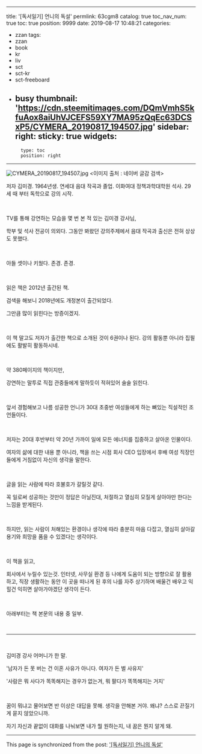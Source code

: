 
---
title: '[독서일기] 언니의 독설'
permlink: 63cgm8
catalog: true
toc_nav_num: true
toc: true
position: 9999
date: 2019-08-17 10:48:21
categories:
- zzan
tags:
- zzan
- book
- kr
- liv
- sct
- sct-kr
- sct-freeboard
- busy
thumbnail: 'https://cdn.steemitimages.com/DQmVmhS5kfuAox8aiUhVJCEFS59XY7MA95zQqEc63DCSxP5/CYMERA_20190817_194507.jpg'
sidebar:
    right:
        sticky: true
widgets:
    -
        type: toc
        position: right
---


![CYMERA_20190817_194507.jpg](https://cdn.steemitimages.com/DQmVmhS5kfuAox8aiUhVJCEFS59XY7MA95zQqEc63DCSxP5/CYMERA_20190817_194507.jpg)
<이미지 출처 : 네이버 글감 검색>

저자 김미경.
1964년생. 연세대 음대 작곡과 졸업.
이화여대 정책과학대학원 석사.
29세 때 부터 독학으로 강의 시작.

​

TV를 통해 강연하는 모습을 몇 번 본 적 있는 김미경 강사님,

학부 및 석사 전공이 의외다. 그동안 봐왔던 강의주제에서 음대 작곡과 출신은 전혀 상상도 못했다.

​

아들 셋이나 키웠다. 존경. 존경.

​

읽은 책은 2012년 출간된 책.

검색을 해보니 2018년에도 개정본이 출간되었다.

그만큼 많이 읽힌다는 방증이겠지.

​

이 책 말고도 저자가 출간한 책으로 소개된 것이 6권이나 된다. 강의 활동뿐 아니라 집필에도 활발히 활동하시네.

​

약 380페이지의 책이지만,

강연하는 말투로 직접 관중들에게 말하듯이  적혀있어 술술 읽힌다. 

​

앞서 경험해보고 나름 성공한 언니가 30대 초중반 여성들에게 하는 뼈있는 직설적인 조언들이다.

​

저자는 20대 후반부터 약 20년 가까이 일에 모든 에너지를 집중하고 살아온 인물이다.

여자의 삶에 대한 내용 뿐 아니라, 책을 쓰는 시점 회사 CEO 입장에서 후배 여성 직장인들에게  거침없이 자신의 생각을 말한다.

​

글을 읽는 사람에 따라 호불호가 갈릴것 같다.

꼭 일로써 성공하는 것만이 정답은 아닐진대, 처절하고 열심히 모질게 살아야만 한다는 느낌을 받게된다.

​

하지만, 읽는 사람이 처해있는 환경이나 생각에 따라 충분히 마음 다잡고, 열심히 살아갈 용기와 희망을 품을 수 있겠다는 생각이다.

​

이 책을 읽고,

회사에서 누릴수 있는것. 인터넷, 사무실 환경 등 나에게 도움이 되는 방향으로 잘 활용하고, 직장 생활하는 동안 이 곳을 떠나게 된 후의 나를 자주 상기하며 배울건 배우고 익힐건 익히면 살아가야겠단 생각이 든다.

​

아래부터는 책 본문의 내용 중 일부.

​

***

​

김미경 강사 어머니가 한 말.

'남자가 돈 못 버는 건 이혼 사유가 아니다. 여자가 돈 벌 사유지'

'사람은 뭐 사다가 똑똑해지는 경우가 없는겨, 뭐 팔다가 똑똑해지는 거지'

​


꿈이 뭐냐고 물어보면 반 이상은 대답을 못해. 생각을 안해본 거야. 왜냐? 스스로 끈질기게 묻지 않았으니까.

자기 자신과 끝없이 대화를 나눠보면 내가 뭘 원하는지, 내 꿈은 뭔지 알게 돼.

- - -

This page is synchronized from the post: ['[독서일기] 언니의 독설'](https://steemit.com/@lucky2015/63cgm8)

